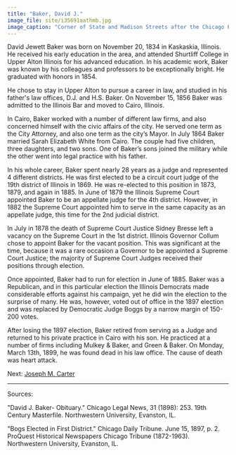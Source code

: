 ```yaml
---
title: "Baker, David J."
image_file: site/i35691aathmb.jpg
image_caption: "Corner of State and Madison Streets after the Chicago Fire of 1871."
---
```


David Jewett Baker was born on November 20, 1834 in Kaskaskia, Illinois. He received his early education in the area, and attended Shurtliff College in Upper Alton Illinois for his advanced education. In his academic work, Baker was known by his colleagues and professors to be exceptionally bright. He graduated with honors in 1854.

He chose to stay in Upper Alton to pursue a career in law, and studied in his father's law offices, D.J. and H.S. Baker. On November 15, 1856 Baker was admitted to the Illinois Bar and moved to Cairo, Illinois.

In Cairo, Baker worked with a number of different law firms, and also concerned himself with the civic affairs of the city. He served one term as the City Attorney, and also one term as the city’s Mayor. In July 1864 Baker married Sarah Elizabeth White from Cairo. The couple had five children, three daughters, and two sons. One of Baker’s sons joined the military while the other went into legal practice with his father.

In his whole career, Baker spent nearly 28 years as a judge and represented 4 different districts. He was first elected to be a circuit court judge of the 19th district of Illinois in 1869. He was re-elected to this position in 1873, 1879, and again in 1885. In June of 1879 the Illinois Supreme Court appointed Baker to be an appellate judge for the 4th district. However, in 1882 the Supreme Court appointed him to serve in the same capacity as an appellate judge, this time for the 2nd judicial district.

In July in 1878 the death of Supreme Court Justice Sidney Bresse left a vacancy on the Supreme Court in the 1st district. Illinois Governor Collum chose to appoint Baker for the vacant position. This was significant at the time, because it was a rare occasion a Governor to be appointed a Supreme Court Justice; the majority of Supreme Court Judges received their positions through election.

Once appointed, Baker had to run for election in June of 1885. Baker was a Republican, and in this particular election the Illinois Democrats made considerable efforts against his campaign, yet he did win the election to the surprise of many. He was, however, voted out of office in the 1897 election and was replaced by Democratic Judge Boggs by a narrow margin of 150-200 votes.

After losing the 1897 election, Baker retired from serving as a Judge and returned to his private practice in Cairo with his son. He practiced at a number of firms including Mulkey & Baker, and Green & Baker. On Monday, March 13th, 1899, he was found dead in his law office. The cause of death was heart attack.

Next:  [Joseph M. Carter](/legal/judges/josephmcarter)

---
Sources:

"David J. Baker- Obituary." Chicago Legal News, 31 (1898): 253. 19th Century Masterfile. Northwestern University, Evanston, IL.

"Bogs Elected in First District." Chicago Daily Tribune. June 15, 1897, p. 2. ProQuest Historical Newspapers Chicago Tribune (1872-1963). Northwestern University, Evanston, IL.
